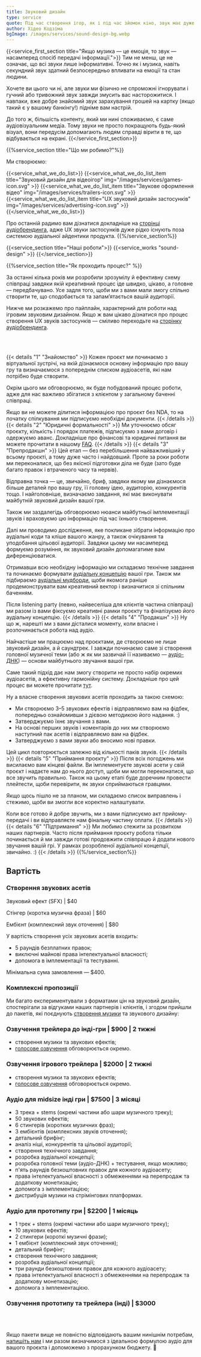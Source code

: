 ```yaml
---
title: Звуковий дизайн 
type: service
quote: Під час створення ігор, як і під час зйомок кіно, звук має дуже велике значення. 60 або навіть 70% відчуттів створюється саме завдяки звуку. Водночас звук — це не тільки музичний супровід, а і звукові ефекти. Їхня наявність або відсутність дуже сильно визначає атмосферу гри.
author: Хідео Кодзіма
bgImage: /images/services/sound-design-bg.webp
---
```


{{<service_first_section title="Якщо музика — це емоція, то звук — насамперед спосіб передачі інформації.">}}
Тим не менш, це не означає, що всі звуки лише інформативні. Точно як і музика, навіть секундний звук здатний безпосередньо впливати на емоції та стан людини.

Хочете ви цього чи ні, але звуки ми фізично не спроможні ігнорувати і гучний або тривожний звук завжди змусить вас насторожитися. І навпаки, вже добре знайомий звук зарахування грошей на картку (якщо такий є у вашому банкінгу!) підніме вам настрій.

До того ж, більшість контенту, який ми нині споживаємо, є саме аудіовізуальним медіа. Тому звуки не просто покращують будь-який візуал, вони передусім допомагають людям справді вірити в те, що відбувається на екрані.
{{</service_first_section>}}

{{%service_section title="Що ми робимо?"%}}

Ми створюємо:

{{<service_what_we_do_list>}}
{{<service_what_we_do_list_item title="Звуковий дизайн для відеоігор" img="/images/services/games-icon.svg" >}}
{{<service_what_we_do_list_item title="Звукове оформлення відео" img="/images/services/trailers-icon.svg" >}}
{{<service_what_we_do_list_item title="UX звуковий дизайн застосунків" img="/images/services/advertising-icon.svg" >}}
{{</service_what_we_do_list>}}

Про останній радимо вам дізнатися докладніше на [сторінці аудіобрендинга](/services/audio-branding/), адже UX звуки застосунків дуже рідко існують поза системою аудіальної айдентики продукта.
{{%/service_section%}}

{{<service_section title="Наші роботи">}}
{{<service_works "sound-design" >}}
{{</service_section>}}

{{%service_section title="Як проходить процес?" %}}

За останні кілька років ми розробили зрозумілу й ефективну схему співпраці завдяки якій креативний процес іде швидко, цікаво, а головне — передбачувано. Усе задля того, щоби ми з вами мали змогу спільно створити те, що сподобається та запам’ятається вашій аудиторії.

Нижче ми розкажемо про пайплайн, характерний для роботи над ігровим звуковим дизайном. Якщо ж вам цікаво дізнатися про процес створення UX звуків застосунків — сміливо переходьте на [сторінку аудіобрендинга](/services/audio-branding/). 

<br /><br />

{{< details "1" "Знайомство"  >}}
Кожен проєкт ми починаємо з віртуальної зустрічі, на якій дізнаємося основну інформацію про вашу гру та визначаємося з попереднім списком аудіоасетів, які нам потрібно буде створити. 

Окрім цього ми обговорюємо, як буде побудований процес роботи, адже для нас важливо збігатися з клієнтом у загальному баченні співпраці.

Якщо ви не можете ділитися інформацією про проєкт без NDA, то на початку спілкування ми підписуємо необхідні документи.
{{< /details  >}}
{{< details "2" "Юридичні формальності"  >}}
Ми уточнюємо обсяг проєкту, кількість і порядок платежів, підписуємо з вами договір і одержуємо аванс. Докладніше про фінансові та юридичні питання ви можете прочитати в нашому [FAQ](/faq).
{{< /details  >}}
{{< details "3" "Препродакшн"  >}}
Цей етап — без перебільшення найважливіший у всьому проєкті, а тому дуже часто і найдовший. Проте за роки роботи ми переконалися, що без якісної підготовки діла не буде (зато буде багато правок і втраченого часу та нервів).

Відправна точка — це, звичайно, бриф, завдяки якому ми дізнаємося більше деталей про вашу гру, її головну ідею, аудиторію, конкурентів тощо. І найголовніше, визначаємо завдання, які має виконувати майбутній звуковий дизайн вашої гри.

Також ми заздалегідь обговорюємо нюанси майбутньої імплементації звуків і враховуємо цю інформацію під час їхнього створення.

Далі ми проводимо дослідження, яке покликане зібрати інформацію про аудіальні коди та кліше вашого жанру, а також очікування та уподобання цільової аудиторії. Завдяки цьому ми насамперед формуємо розуміння, як звуковий дизайн допомагатиме вам диференціюватися.

Отримавши всю необхідну інформацію ми складаємо технічне завдання та починаємо формувати [аудіальну концепцію](/faq/#audio-concept) вашої гри. Також ми підбираємо [аудіальні мудборди](/faq/#audio-mood-board), щоби якомога раніше продемонструвати вам креативний вектор і визначитися зі спільним баченням.

Після listening party (певно, найвеселіша для клієнтів частина співпраці) ми разом із вами фіксуємо креативні рамки проєкту та фіналізуємо його аудіальну концепцію.
{{< /details  >}}
{{< details "4" "Продакшн"  >}}
Ну що ж, нарешті ми з вами дісталися моменту, коли власне і розпочинається робота над аудіо. 

Найчастіше ми працюємо над проєктами, де створюємо не лише звуковий дизайн, а й саундтрек. І завжди починаємо саме зі створення головної музичної теми (або ж як ми зазвичай її називаємо — [аудіо-ДНК](/faq/#audio-dna)) — основи майбутнього звучання вашої гри.

Саме такий підхід дає нам змогу створити не просто набір окремих аудіоасетів, а ефективну гармонійну систему. Докладніше про цей процес ви можете прочитати [тут](/faq).

Ну а власне створення звукових асетів проходить за такою схемою:

- Ми створюємо 3–5 звукових ефектів і відправляємо вам на фідбек, попередньо ознайомивши з дієвою методикою його надання. :)
- Затверджуємо їхнє звучання з вами.
- На основі перших звуків і коментарів до них ми створюємо наступний пак асетів і відправляємо вам на фідбек.
- Затверджуємо з вами звуки або вносимо нові правки.

Цей цикл повторюється залежно від кількості паків звуків.
{{< /details  >}}
{{< details "5" "Приймання проєкту"  >}}
Після всіх погоджень ми висилаємо вам кінцеві файли. Ви імплементуєте звукові асети у свій проєкт і надаєте нам до нього доступ, щоби ми могли переконатися, що все звучить правильно. Також на цьому етапі буде доречним провести плейтести, щоби перевірити, як звуки сприймаються гравцями.

Якщо щось пішло не за планом, ми складаємо список виправлень і стежимо, щоби ви змогли все коректно налаштувати.

Коли все готово й добре звучить, ми з вами підписуємо акт прийому-передачі і ви відправляєте нам фінальну частину оплати.
{{< /details  >}}
{{< details "6" "Підтримання"  >}}
Ми любимо стежити за розвитком наших партнерів. Часто після приймання проєкту робота тільки починається й ми завжди готові продовжити співпрацю й додати нового звучання вашій грі. У рамках розробленої аудіальної концепції, звичайно. :)
{{< /details  >}}
{{%/service_section%}}


<div class="our-prices service-section inline-gap">
    <div class="small-container">
        <h2>Вартість</h2>
        <h3>Створення звукових асетів</h3>
        <div>
            <p>Звуковий ефект (SFX) | $40</p>
            <p>Стінгер (коротка музична фраза) | $60</p>
            <p>Ембієнт (комплексний звук оточення) | $80</p>
            <p>У вартість створення усіх звукових асетів входить:</p>
            <ul>
                <li>5 раундів безплатних правок;</li>
                <li>виключні майнові права інтелектуальної власності;</li>
                <li>допомога в імплементації та тестуванні.</li>
            </ul>
            <p>Мінімальна сума замовлення — $400.</o>
        </div>
        <h3>Комплексні пропозиції</h3>
        <div>
            <p>Ми багато експериментували з форматами цін на звуковий дизайн, спостерігали за відгуками наших партнерів і клієнтів, і згодом прийшли до пакетів, які поєднують <a href="/services/music-composing">створення музики</a> та звукового дизайну:</p>
        </div>
        <h3>Озвучення трейлера до інді-гри | $900 | 2 тижні</h3>
        <div>
            <ul>
                <li>створення музики та звукових ефектів;</li>
                <li><a href="/services/voice-casting">голосове озвучення</a> обговорюється окремо.</li>
            </ul>
        </div>
        <h3>Озвучення ігрового трейлера | $2000 | 2 тижні</h3>
        <div>
            <ul>
                <li>створення музики та звукових ефектів;</li>
                <li><a href="/services/voice-casting">голосове озвучення</a> обговорюється окремо.</li>
            </ul>
        </div>
        <h3>Аудіо для midsize інді гри | $7500 | 3 місяці
        </h3>
        <div>
            <ul>
                <li>3 трека + stems (окремі частини або шари музичного треку);</li>
                <li>50 звукових ефектів;</li>
                <li>6 стингерів (коротких музичних фраз);</li>
                <li>3 ембієнтів (комплексних звуків оточення);</li>
                <li>детальний брифінг;</li>
                <li>аналіз ніші, конкурентів та цільової аудиторії;</li>
                <li>створення технічного завдання;</li>
                <li>розробка аудіальної концепції;</li>
                <li>розробка головної теми (аудіо-ДНК) + тестування, якщо можливо;</li>
                <li>п'ять раундів безкоштовних правок для кожного аудіоасету;</li>
                <li>права інтелектуальної власності з обмеженнями на перепродаж та додаткову монетизацію;</li>
                <li>допомога з імплементацією;</li>
                <li>дистрибуція музики на стрімінгових платформах.</li>
            </ul>
        </div>
        <h3>Аудіо для прототипу гри | $2200 | 1 місяць</h3>
        <div>
            <ul>
                <li>1 трек + stems (окремі частини або шари музичного треку);</li>
                <li>10 звукових ефектів;</li>
                <li>2 стингери (короткі музичні фрази);</li>
                <li>1 ембієнт (комплексний звук оточення);</li>
                <li>детальний брифінг;</li>
                <li>створення технічного завдання;</li>
                <li>розробка аудіальної концепції;</li>
                <li>три раунди безкоштовних правок для кожного аудіоасету;</li>
                <li>права інтелектуальної власності з обмеженнями на перепродаж та додаткову монетизацію;</li>
                <li>допомога з імплементацією.</li>
            </ul>
        </div>
        <h3>Озвучення прототипу та трейлера (інді) | $3000</h3>
        <div>
            <br>
            <br>
            <p>
                Якщо пакети вище не повністю відповідають вашим нинішнім потребам,
                <a href="mailto:connect@vp-production.com">напишіть нам</a> і ми разом
                визначимося з ідеальною формулою аудіо для вашого проєкта і допоможемо з прорахунком бюджету. 🙌
            </p>
        </div>
    </div>
</div>